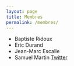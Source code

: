 ```yaml
---
layout: page
title: Membres
permalink: /membres/
---
```


- Baptiste Ridoux
- Eric Durand
- Jean-Marc Escalle
- Samuel Martin [Twitter](https://twitter.com/martinsam)
